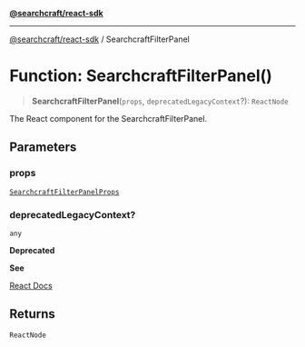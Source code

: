 [**@searchcraft/react-sdk**](/reference/sdk/js-react/README.md)

***

[@searchcraft/react-sdk](/reference/sdk/js-react/globals.md) / SearchcraftFilterPanel

# Function: SearchcraftFilterPanel()

> **SearchcraftFilterPanel**(`props`, `deprecatedLegacyContext`?): `ReactNode`

The React component for the SearchcraftFilterPanel.

## Parameters

### props

[`SearchcraftFilterPanelProps`](/reference/sdk/js-react/interfaces/SearchcraftFilterPanelProps.md)

### deprecatedLegacyContext?

`any`

**Deprecated**

**See**

[React Docs](https://legacy.reactjs.org/docs/legacy-context.html#referencing-context-in-lifecycle-methods)

## Returns

`ReactNode`
